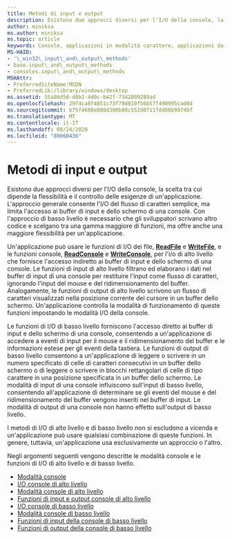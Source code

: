 ```yaml
---
title: Metodi di input e output
description: Esistono due approcci diversi per l'I/O della console, la scelta tra cui dipende la flessibilità e il controllo delle esigenze di un'applicazione.
author: miniksa
ms.author: miniksa
ms.topic: article
keywords: Console, applicazioni in modalità carattere, applicazioni da riga di comando, applicazioni Terminal, API console
MS-HAID:
- '\_win32\_input\_and\_output\_methods'
- base.input\_and\_output\_methods
- consoles.input\_and\_output\_methods
MSHAttr:
- PreferredSiteName:MSDN
- PreferredLib:/library/windows/desktop
ms.assetid: 55a86d5d-d0b1-4d0c-b42f-7342809289ad
ms.openlocfilehash: 29f4ca8f4851c73f79d810f56b57f490995cad04
ms.sourcegitcommit: b75f4688e080d300b80c552d0711fdd86b9974bf
ms.translationtype: MT
ms.contentlocale: it-IT
ms.lasthandoff: 08/24/2020
ms.locfileid: "89060436"
---
```

# <a name="input-and-output-methods"></a>Metodi di input e output


Esistono due approcci diversi per l'I/O della console, la scelta tra cui dipende la flessibilità e il controllo delle esigenze di un'applicazione. L'approccio generale consente l'I/O del flusso di caratteri semplice, ma limita l'accesso ai buffer di input e dello schermo di una console. Con l'approccio di basso livello è necessario che gli sviluppatori scrivano altro codice e scelgano tra una gamma maggiore di funzioni, ma offre anche una maggiore flessibilità per un'applicazione.

Un'applicazione può usare le funzioni di I/O dei file, [**ReadFile**](https://msdn.microsoft.com/library/windows/desktop/aa365467) e [**WriteFile**](https://msdn.microsoft.com/library/windows/desktop/aa365747), e le funzioni console, [**ReadConsole**](readconsole.md) e [**WriteConsole**](writeconsole.md), per l'i/o di alto livello che fornisce l'accesso indiretto ai buffer di input e dello schermo di una console. Le funzioni di input di alto livello filtrano ed elaborano i dati nel buffer di input di una console per restituire l'input come flusso di caratteri, ignorando l'input del mouse e del ridimensionamento del buffer. Analogamente, le funzioni di output di alto livello scrivono un flusso di caratteri visualizzati nella posizione corrente del cursore in un buffer dello schermo. Un'applicazione controlla la modalità di funzionamento di queste funzioni impostando le modalità I/O della console.

Le funzioni di I/O di basso livello forniscono l'accesso diretto ai buffer di input e dello schermo di una console, consentendo a un'applicazione di accedere a eventi di input per il mouse e il ridimensionamento del buffer e le informazioni estese per gli eventi della tastiera. Le funzioni di output di basso livello consentono a un'applicazione di leggere o scrivere in un numero specificato di celle di caratteri consecutivi in un buffer dello schermo o di leggere o scrivere in blocchi rettangolari di celle di tipo carattere in una posizione specificata in un buffer dello schermo. Le modalità di input di una console influiscono sull'input di basso livello, consentendo all'applicazione di determinare se gli eventi del mouse e del ridimensionamento del buffer vengono inseriti nel buffer di input. Le modalità di output di una console non hanno effetto sull'output di basso livello.

I metodi di I/O di alto livello e di basso livello non si escludono a vicenda e un'applicazione può usare qualsiasi combinazione di queste funzioni. In genere, tuttavia, un'applicazione usa esclusivamente un approccio o l'altro.

Negli argomenti seguenti vengono descritte le modalità console e le funzioni di I/O di alto livello e di basso livello.

- [Modalità console](console-modes.md)
- [I/O console di alto livello](high-level-console-i-o.md)
- [Modalità console di alto livello](high-level-console-modes.md)
- [Funzioni di input e output console di alto livello](high-level-console-input-and-output-functions.md)
- [I/O console di basso livello](low-level-console-i-o.md)
- [Modalità console di basso livello](low-level-console-modes.md)
- [Funzioni di input della console di basso livello](low-level-console-input-functions.md)
- [Funzioni di output della console di basso livello](low-level-console-output-functions.md)

 

 




